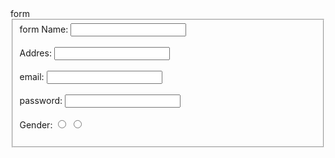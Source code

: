 <html>
  <head>
     form
  </head>
<body>
   <form>
      <fieldset>
      <ligend>form</ligend>
      Name:
      <input type="test"/>
      <br/>
      <br/>
      Addres:
      <input type="test"/>
      <br/>
      <br/>
      email:
      <input type="test"/>
       <br/>
      <br/>
      password:
      <input type="test"/>
       <br/>
      <br/>
      Gender:
      <input type="radio"values="m" name="gender"/>
      <input type="radio"values="m" name="gender"/>
       <br/>
      <br/>
      </fieldset>
   </form>
</body>
</html>
